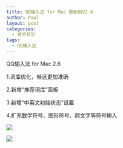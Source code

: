 ```yaml
---
title: QQ输入法 for Mac 更新到V2.6
author: Paul
layout: post
categories:
  - 技术前沿
tags:
  - QQ输入法
---
```


QQ输入法 for Mac 2.6  

1.词库优化，候选更加准确  

2.新增&ldquo;推荐词库&rdquo;面板  

3.新增&ldquo;中英文初始状态&rdquo;设置  

4.扩充数学符号、图形符号、颜文字等符号输入



![](http://ww2.sinaimg.cn/large/644fe78dgw1e15mm69t20j.jpg)

![](http://ww2.sinaimg.cn/large/644fe78dgw1e15mmdonj4j.jpg)